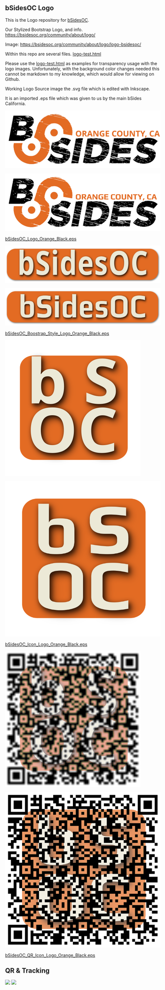 bSidesOC Logo
-------------

This is the Logo repository for [bSidesOC](http://bsidesoc.org).


Our Stylized Bootstrap Logo, and info.
https://bsidesoc.org/community/about/logo/

Image: 
https://bsidesoc.org/community/about/logo/logo-bsidesoc/


Within this repo are several files.
[logo-test.html](logo-test.html)

Please use the [logo-test.html](logo-test.html) as examples for transparency usage with the logo images. Unfortunately, with the background color changes needed this cannot be markdown to my knowledge, which would allow for viewing on Github.

Working Logo Source image the .svg file which is edited with Inkscape.

It is an imported .eps file which was given to us by the main bSides California.

![bSidesOC_Logo_Orange_Black.svg](bSidesOC_Logo_Orange_Black.svg)

![bSidesOC_Logo_Orange_Black.png](bSidesOC_Logo_Orange_Black.png)

[bSidesOC_Logo_Orange_Black.eps](bSidesOC_Logo_Orange_Black.eps)


![bSidesOC_Boostrap_Style_Logo_Orange_Black.svg](bSidesOC_Boostrap_Style_Logo_Orange_Black.svg)

![bSidesOC_Boostrap_Style_Logo_Orange_Black.png](bSidesOC_Boostrap_Style_Logo_Orange_Black.png)

[bSidesOC_Boostrap_Style_Logo_Orange_Black.eps](bSidesOC_Boostrap_Style_Logo_Orange_Black.eps)


![bSidesOC_Icon_Logo_Orange_Black.svg](bSidesOC_Icon_Logo_Orange_Black.svg)

![bSidesOC_Icon_Logo_Orange_Black.png](bSidesOC_Icon_Logo_Orange_Black.png)

[bSidesOC_Icon_Logo_Orange_Black.eps](bSidesOC_Icon_Logo_Orange_Black.eps)


![bSidesOC_QR_Icon_Logo_Orange_Black.svg](bSidesOC_QR_Icon_Logo_Orange_Black.svg)

![bSidesOC_QR_Icon_Logo_Orange_Black.png](bSidesOC_QR_Icon_Logo_Orange_Black.png)

[bSidesOC_QR_Icon_Logo_Orange_Black.eps](bSidesOC_QR_Icon_Logo_Orange_Black.eps)


QR & Tracking
----------------


<img src="http://go.bsidesoc.org/1.qr.png" style="max-width:200px;border:0;" width="200" />


<img src="https://bsidesoc.org/piwik/piwik.php?id=3&rec=1" />


